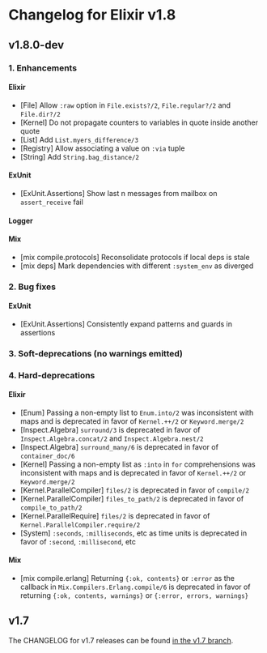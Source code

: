 # Changelog for Elixir v1.8

## v1.8.0-dev

### 1. Enhancements

#### Elixir

  * [File] Allow `:raw` option in `File.exists?/2`, `File.regular?/2` and `File.dir?/2`
  * [Kernel] Do not propagate counters to variables in quote inside another quote
  * [List] Add `List.myers_difference/3`
  * [Registry] Allow associating a value on `:via` tuple
  * [String] Add `String.bag_distance/2`

#### ExUnit

  * [ExUnit.Assertions] Show last n messages from mailbox on `assert_receive` fail

#### Logger

#### Mix

  * [mix compile.protocols] Reconsolidate protocols if local deps is stale
  * [mix deps] Mark dependencies with different `:system_env` as diverged

### 2. Bug fixes

#### ExUnit

  * [ExUnit.Assertions] Consistently expand patterns and guards in assertions

### 3. Soft-deprecations (no warnings emitted)

### 4. Hard-deprecations

#### Elixir

  * [Enum] Passing a non-empty list to `Enum.into/2` was inconsistent with maps and is deprecated in favor of `Kernel.++/2` or `Keyword.merge/2`
  * [Inspect.Algebra] `surround/3` is deprecated in favor of `Inspect.Algebra.concat/2` and `Inspect.Algebra.nest/2`
  * [Inspect.Algebra] `surround_many/6` is deprecated in favor of `container_doc/6`
  * [Kernel] Passing a non-empty list as `:into` in `for` comprehensions was inconsistent with maps and is deprecated in favor of `Kernel.++/2` or `Keyword.merge/2`
  * [Kernel.ParallelCompiler] `files/2` is deprecated in favor of `compile/2`
  * [Kernel.ParallelCompiler] `files_to_path/2` is deprecated in favor of `compile_to_path/2`
  * [Kernel.ParallelRequire] `files/2` is deprecated in favor of `Kernel.ParallelCompiler.require/2`
  * [System] `:seconds`, `:milliseconds`, etc as time units is deprecated in favor of `:second`, `:millisecond`, etc

#### Mix

  * [mix compile.erlang] Returning `{:ok, contents}` or `:error` as the callback in `Mix.Compilers.Erlang.compile/6` is deprecated in favor of returning `{:ok, contents, warnings}` or `{:error, errors, warnings}`

## v1.7

The CHANGELOG for v1.7 releases can be found [in the v1.7 branch](https://github.com/elixir-lang/elixir/blob/v1.7/CHANGELOG.md).
